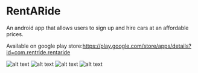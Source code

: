 # RentARide
An android app that allows users to sign up and hire cars at an affordable prices.

Available on google play store:https://play.google.com/store/apps/details?id=com.rentride.rentaride

![alt text](https://play-lh.googleusercontent.com/lqOaI_m1ApUhIwBtVvOeuBQMasgMsrQvJD9o63n_xU6GvTCkxA_BLaidvxt3ruaa-XQ=w1600-h768-rw)
![alt text](https://play-lh.googleusercontent.com/yx90VTJmGSkuYRX22V4vmaTVX_qSSeAF2AR-SBQXrLezwLeDt4h5vEXutSm-FRAmhhc=w1600-h768-rw)
![alt text](https://play-lh.googleusercontent.com/_jexJMu3rnyFztWWKtDXfiGYi1fCJDPoOZoBDcZBU0jiLESgFjarxlsvDB4RW5288bQ=w1600-h768-rw)
![alt text](https://play-lh.googleusercontent.com/qUfN2VlcvSl8-zk2Vtrh1DfsU4GTDy5pdmg4e11kHAUmJbKdmLoxgcO3o4zYDIRnfxQ=w1600-h768-rw)
